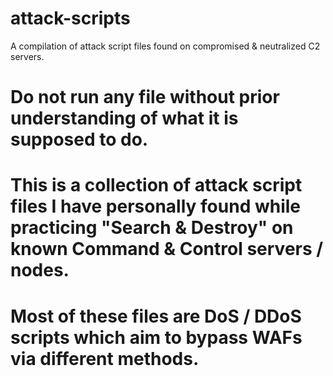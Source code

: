 # attack-scripts
A compilation of attack script files found on compromised &amp; neutralized C2 servers.

# Do not run any file without prior understanding of what it is supposed to do.
# This is a collection of attack script files I have personally found while practicing "Search & Destroy" on known Command & Control servers / nodes.
# Most of these files are DoS / DDoS scripts which aim to bypass WAFs via different methods.
